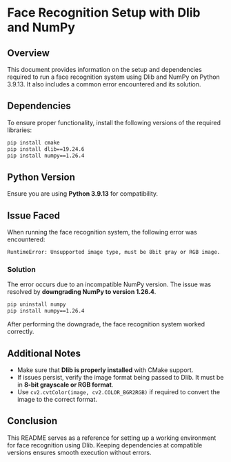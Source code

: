 # Face Recognition Setup with Dlib and NumPy

## Overview

This document provides information on the setup and dependencies required to run a face recognition system using Dlib and NumPy on Python 3.9.13. It also includes a common error encountered and its solution.

## Dependencies

To ensure proper functionality, install the following versions of the required libraries:

```sh
pip install cmake
pip install dlib==19.24.6
pip install numpy==1.26.4
```

## Python Version

Ensure you are using **Python 3.9.13** for compatibility.

## Issue Faced

When running the face recognition system, the following error was encountered:

```
RuntimeError: Unsupported image type, must be 8bit gray or RGB image.
```

### Solution

The error occurs due to an incompatible NumPy version. The issue was resolved by **downgrading NumPy to version 1.26.4**.

```sh
pip uninstall numpy
pip install numpy==1.26.4
```

After performing the downgrade, the face recognition system worked correctly.

## Additional Notes

- Make sure that **Dlib is properly installed** with CMake support.
- If issues persist, verify the image format being passed to Dlib. It must be in **8-bit grayscale or RGB format**.
- Use `cv2.cvtColor(image, cv2.COLOR_BGR2RGB)` if required to convert the image to the correct format.

## Conclusion

This README serves as a reference for setting up a working environment for face recognition using Dlib. Keeping dependencies at compatible versions ensures smooth execution without errors.

